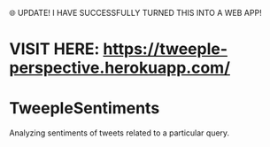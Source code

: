 🌐 UPDATE! I HAVE SUCCESSFULLY TURNED THIS INTO A WEB APP!
# VISIT HERE: https://tweeple-perspective.herokuapp.com/
# TweepleSentiments
Analyzing sentiments of tweets related to a particular query.
